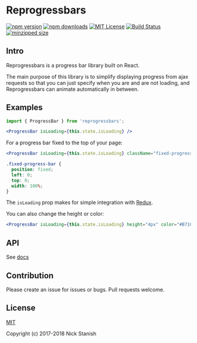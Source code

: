 # Reprogressbars

[![npm version](https://badge.fury.io/js/reprogressbars.svg)](http://badge.fury.io/js/reprogressbars)
[![npm downloads](https://img.shields.io/npm/dm/reprogressbars.svg?style=flat-square)](https://www.npmjs.com/package/reprogressbars)
[![MIT License](https://img.shields.io/badge/license-MIT-blue.svg?style=flat)](https://github.com/nickstanish/reprogressbars/raw/master/LICENSE)
[![Build Status](https://travis-ci.org/nickstanish/reprogressbars.svg?branch=master)](https://travis-ci.org/nickstanish/reprogressbars)
[![minzipped size](https://badgen.net/bundlephobia/minzip/reprogressbars)](https://bundlephobia.com/result?p=reprogressbars)



## Intro

Reprogressbars is a progress bar library built on React.

The main purpose of this library is to simplify displaying progress from ajax requests so that you can just specify when you are and are not loading, and Reprogressbars can animate automatically in between.

## Examples

```jsx
import { ProgressBar } from 'reprogressbars';

<ProgressBar isLoading={this.state.isLoading} />
```


For a progress bar fixed to the top of your page:

```jsx
<ProgressBar isLoading={this.state.isLoading} className="fixed-progress-bar" />
```

```css
.fixed-progress-bar {
  position: fixed;
  left: 0;
  top: 0;
  width: 100%;
}
```

The `isLoading` prop makes for simple integration with [Redux](https://github.com/nickstanish/reprogressbars/wiki/Redux-Usage).

You can also change the height or color:

```jsx
<ProgressBar isLoading={this.state.isLoading} height="4px" color="#B71C1C" />
```

## API

See [docs](https://github.com/nickstanish/reprogressbars/tree/master/docs)


## Contribution

Please create an issue for issues or bugs. Pull requests welcome.

## License

[MIT](http://opensource.org/licenses/MIT)

Copyright (c) 2017-2018 Nick Stanish
